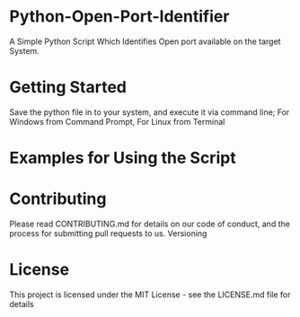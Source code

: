 # Python-Open-Port-Identifier
A Simple Python Script Which Identifies Open port available on the target System.

# Getting Started
Save the python file in to your system, and execute it via command line;
For Windows from Command Prompt,
For Linux from Terminal

# Examples for Using the Script


# Contributing

Please read CONTRIBUTING.md for details on our code of conduct, and the process for submitting pull requests to us.
Versioning

# License

This project is licensed under the MIT License - see the LICENSE.md file for details
